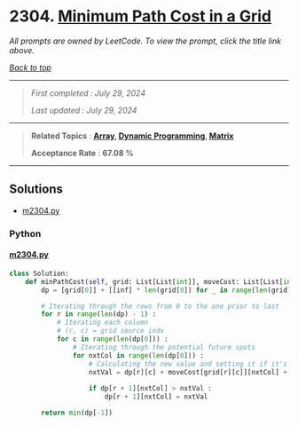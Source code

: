 # 2304. [Minimum Path Cost in a Grid](<https://leetcode.com/problems/minimum-path-cost-in-a-grid>)

*All prompts are owned by LeetCode. To view the prompt, click the title link above.*

*[Back to top](<../README.md>)*

------

> *First completed : July 29, 2024*
>
> *Last updated : July 29, 2024*

------

> **Related Topics** : **[Array](<by_topic/Array.md>), [Dynamic Programming](<by_topic/Dynamic Programming.md>), [Matrix](<by_topic/Matrix.md>)**
>
> **Acceptance Rate** : **67.08 %**

------

## Solutions

- [m2304.py](<../my-submissions/m2304.py>)
### Python
#### [m2304.py](<../my-submissions/m2304.py>)
```Python
class Solution:
    def minPathCost(self, grid: List[List[int]], moveCost: List[List[int]]) -> int:
        dp = [grid[0]] + [[inf] * len(grid[0]) for _ in range(len(grid) - 1)]

        # Iterating through the rows from 0 to the one prior to last
        for r in range(len(dp) - 1) :
            # Iterating each column
            # (r, c) = grid source indx
            for c in range(len(dp[0])) :
                # Iterating through the potential future spots
                for nxtCol in range(len(dp[0])) :
                    # Calculating the new value and setting it if it's cheaper
                    nxtVal = dp[r][c] + moveCost[grid[r][c]][nxtCol] + grid[r + 1][nxtCol]
                    
                    if dp[r + 1][nxtCol] > nxtVal :
                        dp[r + 1][nxtCol] = nxtVal

        return min(dp[-1])
```

